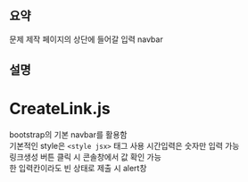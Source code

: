 ## 요약
문제 제작 페이지의 상단에 들어갈 입력 navbar   

## 설명
# CreateLink.js  
bootstrap의 기본 navbar를 활용함  
기본적인 style은 `<style jsx>` 태그 사용 
시간입력은 숫자만 입력 가능  
링크생성 버튼 클릭 시 콘솔창에서 값 확인 가능  
한 입력칸이라도 빈 상태로 제출 시 alert창  
